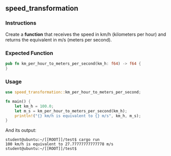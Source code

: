 ## speed_transformation

### Instructions

Create a **function** that receives the speed in km/h (kilometers per hour) and returns the equivalent in m/s (meters per second).

### Expected Function

```rust
pub fn km_per_hour_to_meters_per_second(km_h: f64) -> f64 {
}
```

### Usage

```rust
use speed_transformation::km_per_hour_to_meters_per_second;

fn main() {
	let km_h = 100.0;
	let m_s = km_per_hour_to_meters_per_second(km_h);
	println!("{} km/h is equivalent to {} m/s", km_h, m_s);
}
```

And its output:

```console
student@ubuntu:~/[[ROOT]]/test$ cargo run
100 km/h is equivalent to 27.77777777777778 m/s
student@ubuntu:~/[[ROOT]]/test$
```
